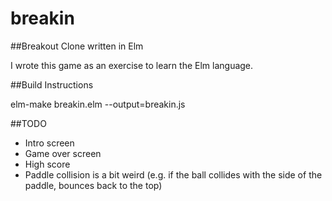 # breakin

##Breakout Clone written in Elm

I wrote this game as an exercise to learn the Elm language.

##Build Instructions

elm-make breakin.elm --output=breakin.js

##TODO

- Intro screen
- Game over screen
- High score
- Paddle collision is a bit weird (e.g. if the ball collides with the side of the paddle, bounces back to the top)

